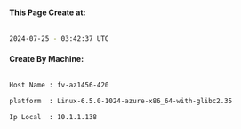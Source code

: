 
   
#### This Page Create at:

```bash

2024-07-25 - 03:42:37 UTC

```

#### Create By Machine:

```bash

Host Name : fv-az1456-420

platform  : Linux-6.5.0-1024-azure-x86_64-with-glibc2.35

Ip Local  : 10.1.1.138

```

